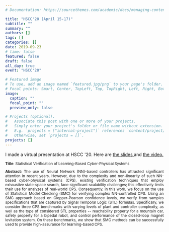 ```yaml
---
# Documentation: https://sourcethemes.com/academic/docs/managing-content/

title: "HSCC'20 (April 15-17)"
subtitle: ""
summary: ""
authors: []
tags: []
categories: []
date: 2019-09-23
# time: false 
featured: false
draft: false
all_day: true
event: "HSCC'20"

# Featured image
# To use, add an image named `featured.jpg/png` to your page's folder.
# Focal points: Smart, Center, TopLeft, Top, TopRight, Left, Right, BottomLeft, Bottom, BottomRight.
image:
  caption: ""
  focal_point: ""
  preview_only: false

# Projects (optional).
#   Associate this post with one or more of your projects.
#   Simply enter your project's folder or file name without extension.
#   E.g. `projects = ["internal-project"]` references `content/project/deep-learning/index.md`.
#   Otherwise, set `projects = []`.
projects: []
---
```



<div style="text-align: justify">
<p>
I made a virtual presentation at HSCC '20. Here are  
<a href = https://labcloud.ddns.net/index.php/s/GFjJ2Tq3aJqmcHn> 
the slides
</a>
and 
<a href = https://labcloud.ddns.net/index.php/s/8SkM9MxzYeCpDae> 
the video.
</a>
</p>


<small>
<p><b>Title</b>:
Statistical Verification of Learning-Based Cyber-Physical Systems
</p>

<p><b>Abstract</b>:
The use of Neural Network (NN)-based controllers has attracted significant attention in recent years. However, due to the complexity and non-linearity of such NN-based cyber-physical systems (CPS), existing verification techniques that employ exhaustive state-space search, face significant scalability challenges; this effectively limits their use for analyzes of real-world CPS. 
Consequently, in this work, we focus on the use of Statistical Model Checking (SMC) for verifying complex NN-controlled CPS. Using an SMC approach based on Clopper-Pearson confidence levels, we verify from samples specifications that are captured by Signal Temporal Logic (STL) formulas. Specifically, we consider three CPS benchmarks with varying levels of plant and controller complexity, as well as the type of considered STL properties -- reachability property for a mountain car, safety property for a bipedal robot, and control performance of the closed-loop magnet levitation system.
On these benchmarks, we show that SMC methods can be successfully used to provide high-assurance for learning-based CPS. 
</p>
</small>
</div>